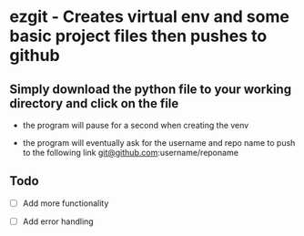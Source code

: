 
# ezgit - Creates virtual env and some basic project files then pushes to github

## Simply download the python file to your working directory and click on the file

- the program will pause for a second when creating the venv

- the program will eventually ask for the username and repo name to push to
 the following link git@github.com:username/reponame

## Todo

- [ ] Add more functionality

- [ ] Add error handling

